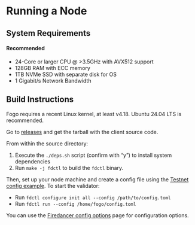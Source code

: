 # Running a Node

## System Requirements

#### Recommended

- 24-Core or larger CPU @ >3.5GHz with AVX512 support
- 128GB RAM with ECC memory
- 1TB NVMe SSD with separate disk for OS
- 1 Gigabit/s Network Bandwidth

## Build Instructions

Fogo requires a recent Linux kernel, at least v4.18. Ubuntu 24.04 LTS is recommended.

Go to [releases](/releases) and get the tarball with the client source code.

From within the source directory:

1. Execute the `./deps.sh` script (confirm with “y”) to install system dependencies
2. Run `make -j fdctl` to build the `fdctl` binary.

Then, set up your node machine and create a config file using the [Testnet config example](/testnet.html#example-configuration). To start the validator:

- Run `fdctl configure init all --config /path/to/config.toml`
- Run `fdctl run --config /home/fogo/config.toml`

You can use the [Firedancer config options](https://docs.firedancer.io/guide/configuring.html#options) page for configuration options.
